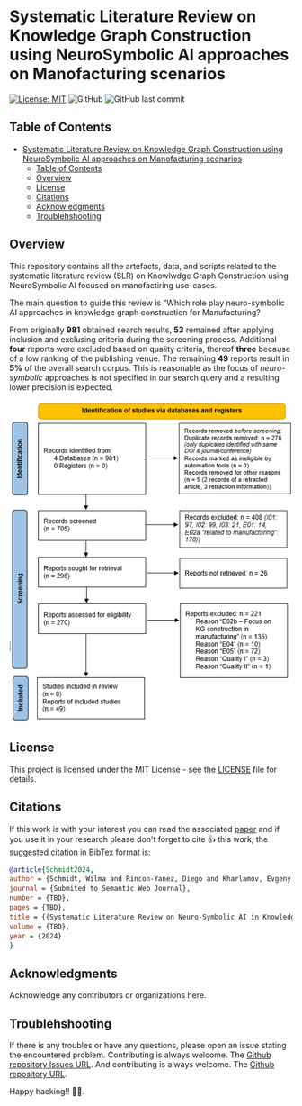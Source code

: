 # Systematic Literature Review on Knowledge Graph Construction using NeuroSymbolic AI approaches on Manofacturing scenarios


[![License: MIT](https://img.shields.io/badge/License-MIT-yellow.svg)](https://opensource.org/licenses/MIT)
![GitHub](https://img.shields.io/github/license/wAIlma/SLR-NeSyAI-KGC-I40)
![GitHub last commit](https://img.shields.io/github/last-commit/wAIlma/SLR-NeSyAI-KGC-I40)

## Table of Contents
- [Systematic Literature Review on Knowledge Graph Construction using NeuroSymbolic AI approaches on Manofacturing scenarios](#systematic-literature-review-on-knowledge-graph-construction-using-neurosymbolic-ai-approaches-on-manofacturing-scenarios)
  - [Table of Contents](#table-of-contents)
  - [Overview](#overview)
  - [License](#license)
  - [Citations](#citations)
  - [Acknowledgments](#acknowledgments)
  - [Troublehshooting](#troublehshooting)

## Overview
This repository contains all the artefacts, data, and scripts related to the systematic literature review (SLR) on Knowlwdge Graph Construction using NeuroSymbolic AI focused on manofactiring use-cases. 

The main question to guide this review is “Which role play neuro-symbolic AI approaches in knowledge graph construction for Manufacturing?

From originally **981** obtained search results, **53** remained after applying inclusion and exclusing criteria during the screening process. Additional **four** reports were excluded based on quality criteria, thereof **three** because of a low ranking of the publishing venue. The remaining **49** reports result in **5%** of the overall search corpus. This is reasonable as the focus of *neuro-symbolic* approaches is not specified in our search query and a resulting lower precision is expected.

<p align="center">
  <img src="./images/prisma.png" alt="Experimentation Scenario"/>
</p>


## License

This project is licensed under the MIT License - see the [LICENSE](LICENSE) file for details.

## Citations 

If this work is with your interest you can read the associated [paper]() and if you use it in your research please don't forget to cite 👍 this work, the suggested citation in BibTex format is:

``` BibTex
@article{Schmidt2024,
author = {Schmidt, Wilma and Rincon-Yanez, Diego and Kharlamov, Evgeny and Paschke, Adrian},
journal = {Submited to Semantic Web Journal},
number = {TBD},
pages = {TBD},
title = {{Systematic Literature Review on Neuro-Symbolic AI in Knowledge Graph Construction for Manufacturing}},
volume = {TBD},
year = {2024}
}
```

## Acknowledgments

Acknowledge any contributors or organizations here.

## Troublehshooting

If there is any troubles or have any questions, please open an issue stating the encountered problem. Contributing is always welcome. The [Github repository Issues URL](https://github.com/wAIlma/SLR-NeSyAI-KGC/issues).  And contributing is always welcome. The [Github repository URL](https://github.com/wAIlma/SLR-NeSyAI-KGC).


Happy hacking!! 🖖🖖.